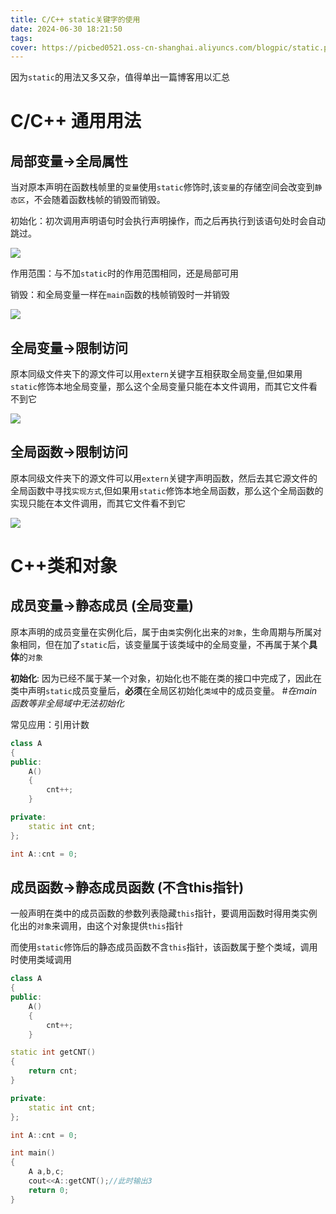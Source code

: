 ```yaml
---
title: C/C++ static关键字的使用
date: 2024-06-30 18:21:50
tags:
cover: https://picbed0521.oss-cn-shanghai.aliyuncs.com/blogpic/static.png
---
```


因为`static`的用法又多又杂，值得单出一篇博客用以汇总

# C/C++ 通用用法

## 局部变量->全局属性
当对原本声明在函数栈帧里的`变量`使用`static`修饰时,该`变量`的存储空间会改变到`静态区`，不会随着函数栈帧的销毁而销毁。

初始化：初次调用声明语句时会执行声明操作，而之后再执行到该语句处时会自动跳过。


![](https://picbed0521.oss-cn-shanghai.aliyuncs.com/blogpic/PixPin_2024-07-03_10-51-24.png)

作用范围：与不加`static`时的作用范围相同，还是局部可用

销毁：和全局变量一样在`main`函数的栈帧销毁时一并销毁

![](https://picbed0521.oss-cn-shanghai.aliyuncs.com/blogpic/PixPin_2024-07-03_11-09-04.png)

## 全局变量->限制访问
原本同级文件夹下的源文件可以用`extern`关键字互相获取全局变量,但如果用`static`修饰本地全局变量，那么这个全局变量只能在本文件调用，而其它文件看不到它

![](https://picbed0521.oss-cn-shanghai.aliyuncs.com/blogpic/PixPin_2024-07-03_11-56-27.png)

## 全局函数->限制访问
原本同级文件夹下的源文件可以用`extern`关键字声明函数，然后去其它源文件的全局函数中寻找`实现方式`,但如果用`static`修饰本地全局函数，那么这个全局函数的实现只能在本文件调用，而其它文件看不到它

![](https://picbed0521.oss-cn-shanghai.aliyuncs.com/blogpic/PixPin_2024-07-03_12-02-16.png)

# C++类和对象

## 成员变量->静态成员 (全局变量)
原本声明的成员变量在实例化后，属于由`类`实例化出来的`对象`，生命周期与所属对象相同，但在加了`static`后，该变量属于该类域中的全局变量，不再属于某个**具体**的`对象`

**初始化**: 因为已经不属于某一个对象，初始化也不能在类的接口中完成了，因此在类中声明`static`成员变量后，**必须**在全局区初始化`类域`中的成员变量。  #*在main函数等非全局域中无法初始化*

常见应用：引用计数

```C++
class A
{
public:
	A()
	{
		cnt++;
	}

private:
	static int cnt;
};

int A::cnt = 0;
```

## 成员函数->静态成员函数 (不含this指针)
一般声明在类中的成员函数的参数列表隐藏`this`指针，要调用函数时得用类实例化出的`对象`来调用，由这个对象提供`this`指针

而使用`static`修饰后的静态成员函数不含`this`指针，该函数属于整个类域，调用时使用类域调用

```C++
class A
{
public:
	A()
	{
		cnt++;
	}

static int getCNT()
{
    return cnt;
}

private:
	static int cnt;
};

int A::cnt = 0;

int main()
{
    A a,b,c;
    cout<<A::getCNT();//此时输出3
    return 0;
}
``` 